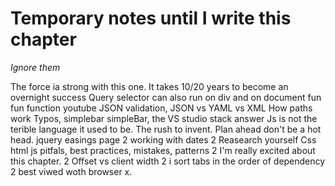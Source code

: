 # Temporary notes until I write this chapter
*Ignore them*

The force ia strong with this one. 
It takes 10/20 years to become an overnight success
Query selector can also run on div and on document
fun fun function youtube
JSON validation, JSON vs YAML vs XML
How paths work
Typos, simplebar simpleBar, the VS studio stack answer
Js is not the terible language it used to be. 
The rush to invent. Plan ahead don't be a hot head. 
jquery easings page
2 working with dates
2 Reasearch yourself Css html js pitfals, best practices, mistakes, patterns
2 I'm really excited about this chapter. 
2 Offset vs client width
2 i sort tabs in the order of dependency
2 best viwed woth browser x. 